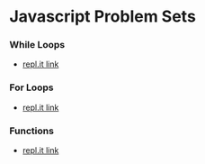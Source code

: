 # Javascript Problem Sets

### While Loops

- [repl.it link](https://repl.it/IpHF/3)


### For Loops

- [repl.it link](https://repl.it/IpLQ/1)


### Functions

- [repl.it link](https://repl.it/IpPB/2)